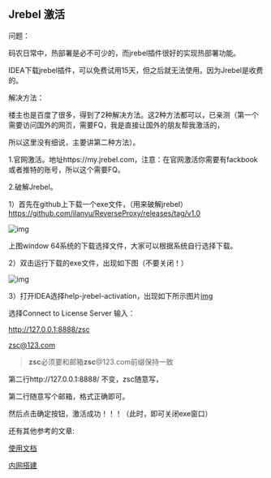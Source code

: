 

## Jrebel 激活

问题：

码农日常中，热部署是必不可少的，而jrebel插件很好的实现热部署功能。

IDEA下载jrebel插件，可以免费试用15天，但之后就无法使用。因为Jrebel是收费的。

解决方法：

楼主也是百度了很多，得到了2种解决方法。这2种方法都可以，已亲测（第一个需要访问国外的网页，需要FQ，我是直接让国外的朋友帮我激活的，

所以这里没有细说，主要讲第二种方法）。

1.官网激活。地址https://my.jrebel.com，注意：在官网激活你需要有fackbook或者推特的账号，所以这个需要FQ。

2.破解Jrebel。

1）首先在github上下载一个exe文件，（用来破解jrebel）https://github.com/ilanyu/ReverseProxy/releases/tag/v1.0

![img](https://images2018.cnblogs.com/blog/1284995/201803/1284995-20180302163305120-993207302.png)

上图window 64系统的下载选择文件，大家可以根据系统自行选择下载。

2）双击运行下载的exe文件，出现如下图（不要关闭！）

![img](https://images2018.cnblogs.com/blog/1284995/201803/1284995-20180302163550336-816980355.png)

3）打开IDEA选择help-jrebel-activation，出现如下所示图片[img](https://images2018.cnblogs.com/blog/1284995/201803/1284995-20180302164156018-852807725.png)

选择Connect to License Server 输入：

http://127.0.0.1:8888/zsc

zsc@123.com



>  **zsc**必须要和邮箱**zsc**@123.com前缀保持一致



第二行http://127.0.0.1:8888/ 不变，zsc随意写，

第二行随意写个邮箱，格式正确即可。

然后点击确定按钮，激活成功！！！（此时，即可关闭exe窗口）



还有其他参考的文章:

[使用文档](http://wiki.jikexueyuan.com/project/intellij-idea-tutorial/jrebel-setup.html)

[内网搭建](https://blog.csdn.net/gsls200808/article/details/78785352)

